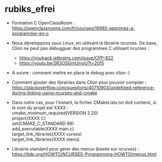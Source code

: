 # rubiks_efrei
* Formation C OpenClassRoom : https://openclassrooms.com/fr/courses/19980-apprenez-a-programmer-en-c
* Nous développons sous Linux, en utilisant la librairie ncurses. De base, Clion ne peut pas débugguer des programmes C utilisant ncurses :
  * https://youtrack.jetbrains.com/issue/CPP-822
  * https://youtu.be/2R3OSGmUmoU?t=2015
* A suivre : comment mettre en place le debug avec clion :)

* Comment ajouter des librairies dans Clion pour pouvoir compiler : https://stackoverflow.com/questions/40710903/undefined-reference-during-linking-using-ncurses-and-cmake <br />

* Dans notre cas, pour l'instant, le fichier CMakeLists.txt doit contenir, si le nom du projet est XXXX :  
  cmake_minimum_required(VERSION 3.20) <br />
  project(XXXX C) <br />
  set(CMAKE_C_STANDARD 99) <br />
  add_executable(XXXX main.c) <br />
  target_link_libraries(XXXX curses) <br />
  target_link_libraries(XXXX menu) <br />
* Librairie standard pour gérer des menus (basée sur ncurses) : https://tldp.org/HOWTO/NCURSES-Programming-HOWTO/menus.html
